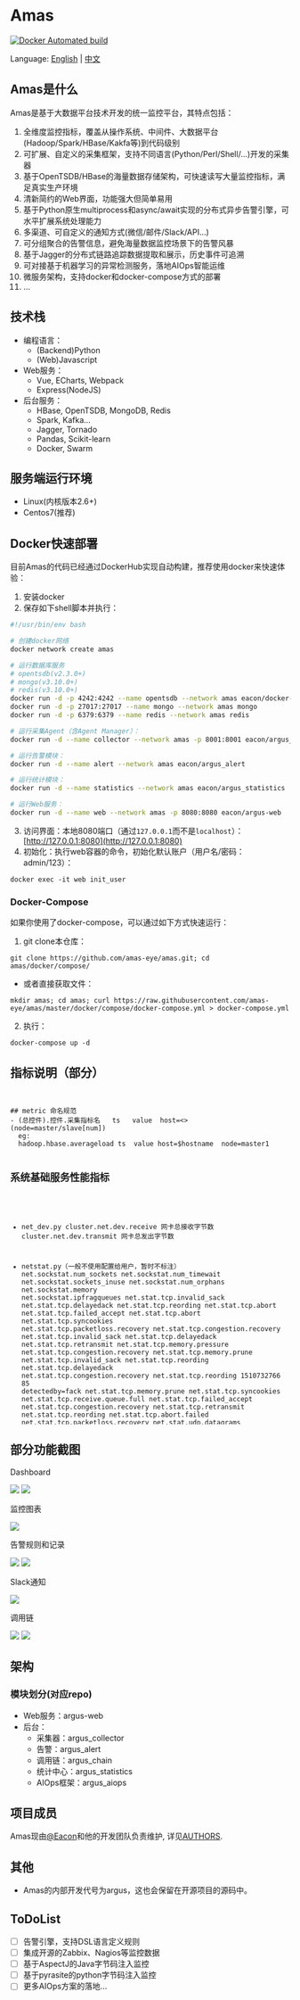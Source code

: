 # Amas

[![Docker Automated build](https://img.shields.io/docker/automated/jrottenberg/ffmpeg.svg)](https://hub.docker.com/u/eacon/)

Language: [English](README.md) | [中文](README_ch.md)


## Amas是什么
Amas是基于大数据平台技术开发的统一监控平台，其特点包括：
1. 全维度监控指标，覆盖从操作系统、中间件、大数据平台(Hadoop/Spark/HBase/Kakfa等)到代码级别
2. 可扩展、自定义的采集框架，支持不同语言(Python/Perl/Shell/...)开发的采集器
3. 基于OpenTSDB/HBase的海量数据存储架构，可快速读写大量监控指标，满足真实生产环境
4. 清新简约的Web界面，功能强大但简单易用
5. 基于Python原生multiprocess和async/await实现的分布式异步告警引擎，可水平扩展系统处理能力
6. 多渠道、可自定义的通知方式(微信/邮件/Slack/API...)
7. 可分组聚合的告警信息，避免海量数据监控场景下的告警风暴
8. 基于Jagger的分布式链路追踪数据提取和展示，历史事件可追溯
9. 可对接基于机器学习的异常检测服务，落地AIOps智能运维
10. 微服务架构，支持docker和docker-compose方式的部署
11. ...


## 技术栈
* 编程语言：
    - (Backend)Python
    - (Web)Javascript
* Web服务：
    - Vue, ECharts, Webpack
    - Express(NodeJS)
* 后台服务：
    - HBase, OpenTSDB, MongoDB, Redis
    - Spark, Kafka...
    - Jagger, Tornado
    - Pandas, Scikit-learn
    - Docker, Swarm


## 服务端运行环境
* Linux(内核版本2.6+)
* Centos7(推荐)


## Docker快速部署
目前Amas的代码已经通过DockerHub实现自动构建，推荐使用docker来快速体验：
1. 安装docker
2. 保存如下shell脚本并执行：
```bash
#!/usr/bin/env bash

# 创建docker网络
docker network create amas

# 运行数据库服务
# opentsdb(v2.3.0+)
# mongo(v3.10.0+)
# redis(v3.10.0+)
docker run -d -p 4242:4242 --name opentsdb --network amas eacon/docker-opentsdb
docker run -d -p 27017:27017 --name mongo --network amas mongo
docker run -d -p 6379:6379 --name redis --network amas redis

# 运行采集Agent（含Agent Manager）：
docker run -d --name collector --network amas -p 8001:8001 eacon/argus_collector

# 运行告警模块：
docker run -d --name alert --network amas eacon/argus_alert

# 运行统计模块：
docker run -d --name statistics --network amas eacon/argus_statistics

# 运行Web服务：
docker run -d --name web --network amas -p 8080:8080 eacon/argus-web
```
3. 访问界面：本地8080端口（通过```127.0.0.1```而不是```localhost```）：[http://127.0.0.1:8080](http://127.0.0.1:8080)
4. 初始化：执行web容器的命令，初始化默认账户（用户名/密码：admin/123）：
```
docker exec -it web init_user
```

### Docker-Compose
如果你使用了docker-compose，可以通过如下方式快速运行：
1. git clone本仓库：
```
git clone https://github.com/amas-eye/amas.git; cd amas/docker/compose/
```
- 或者直接获取文件：
```
mkdir amas; cd amas; curl https://raw.githubusercontent.com/amas-eye/amas/master/docker/compose/docker-compose.yml > docker-compose.yml
```
2. 执行：
```
docker-compose up -d
```


<!-- ## 生产环境部署指南 -->
<!-- （更新中） -->

## 指标说明（部分）
<div style="width: 100%; height: 600px; overflow: scroll;">
<pre><code>
## metric 命名规范
- (总控件).控件.采集指标名   ts   value  host=<>  (node=master/slave[num])
  eg:
  hadoop.hbase.averageload ts  value host=$hostname  node=master1


## 系统基础服务性能指标
- net_dev.py
  cluster.net.dev.receive    网卡总接收字节数
  cluster.net.dev.transmit   网卡总发出字节数

- netstat.py（一般不使用配置给用户，暂时不标注）
  net.sockstat.num_sockets
  net.sockstat.num_timewait
  net.sockstat.sockets_inuse
  net.sockstat.num_orphans
  net.sockstat.memory
  net.sockstat.ipfragqueues
  net.stat.tcp.invalid_sack
  net.stat.tcp.delayedack
  net.stat.tcp.reording
  net.stat.tcp.abort
  net.stat.tcp.failed_accept
  net.stat.tcp.abort
  net.stat.tcp.syncookies
  net.stat.tcp.packetloss.recovery
  net.stat.tcp.congestion.recovery
  net.stat.tcp.invalid_sack
  net.stat.tcp.delayedack
  net.stat.tcp.retransmit
  net.stat.tcp.memory.pressure
  net.stat.tcp.congestion.recovery
  net.stat.tcp.memory.prune
  net.stat.tcp.invalid_sack
  net.stat.tcp.reording
  net.stat.tcp.delayedack
  net.stat.tcp.congestion.recovery
  net.stat.tcp.reording 1510732766 85 detectedby=fack
  net.stat.tcp.memory.prune
  net.stat.tcp.syncookies
  net.stat.tcp.receive.queue.full
  net.stat.tcp.failed_accept
  net.stat.tcp.congestion.recovery
  net.stat.tcp.retransmit
  net.stat.tcp.reording
  net.stat.tcp.abort.failed
  net.stat.tcp.packetloss.recovery
  net.stat.udp.datagrams
  net.stat.udp.errors


- ifstat.py
  proc.net.bytes    网卡的字节数 （需要看方向，方向在tag中会显示）
  proc.net.packets  网卡的包的数量（方向是in/out)
  proc.net.errs     网卡错误包的数
  proc.net.dropped  网卡丢包书
  proc.net.fifo.errs 网卡队列错误数
  proc.net.frame.errs 网卡帧的错误数
  proc.net.compressed 网卡是否启用压缩



- mysql.py
    mysql.innodb.buffer_pool_free                      InnoDB 缓冲池空闲页面数  #show status; Innodb_buffer_pool_pages_free
    mysql.innodb.buffer_pool_total		               InnoDB 缓冲池的总页数    #show status; Innodb_buffer_pool_pages_total
    mysql.innodb.buffer_pool_used		               InnoDB 缓冲池中已使用的页数 #show status; Innodb_buffer_pool_pages_free
    mysql.innodb.buffer_pool_utilization	fractions  InnoDB 的缓冲池的利用率  #show status;total-free/toatl
    mysql.innodb.current_row_locks	                   The number of current row locks.    #show status;Innodb_row_lock_current_waits
    mysql.innodb.data_reads	     	                   数据的读取速率 (读的次数/s)  #show status; Innodb_data_reads
    mysql.innodb.data_writes		                   数据的写速率 (写的次数/s) #show status; Innodb_data_writes
    mysql.innodb.mutex_os_waits	events/second	       The rate of mutex OS waits.
    mysql.innodb.mutex_spin_rounds	events/second	   The rate of mutex spin rounds.
    mysql.innodb.mutex_spin_waits	events/second	   The rate of mutex spin waits.
    mysql.innodb.os_log_fsyncs		                   fsync 写入日志文件的速率（写的次数/s）  #show status; Innodb_os_log_fsyncs
    mysql.innodb.row_lock_time		                   花费在 acquring 行锁上的时间（millisecond/s）#show status; Innodb_row_lock_time
    mysql.innodb.row_lock_waits		                   行锁每秒要等待的次数（event/s） #show status; Innodb_row_lock_waits
    mysql.net.connections	connections/second	       连接到服务器的速率（连接数量/s） #
    mysql.net.max_connections		                   服务器启动同时使用的最大数目连接数   # show status;Max_used_connections
    mysql.performance.com_delete	                   删除语句的速率（次数/s） #  #show status;Com_delete
    mysql.performance.com_delete_multi	               删除多语句的速率（次数/s）#show status;Com_delete_multi
    mysql.performance.com_insert		               插入语句的速率（次数/s）  #show status;Com_insert
    mysql.performance.com_insert_select	               插入 SELECT 语句的速率（次数/s）#show status;Com_insert_select
    mysql.performance.com_replace_select               代替 SELECT 语句的速度（次数/s） #show status;Com_replace_select
    mysql.performance.com_select		               SELECT 语句的速度（次数/s） # show status;Com_select
    mysql.performance.com_update		               更新语句的速度（次数/s）     # show status;Com_update
    mysql.performance.com_update_multi	               更新多语句的速度（次数/s） #show status;Com_update_multi
    mysql.performance.created_tmp_disk_tables	       执行语句时每秒创建的服务器内部磁盘上的临时表的数量 （表数量/s） #show status;Created_tmp_disk_tables
    mysql.performance.created_tmp_files		           每秒创建临时文件的数量 (文件数/s)   #show stats;Created_tmp_files
    mysql.performance.created_tmp_tables	           每秒执行语句时创建的服务器内部临时表的数量（表数量/s）#show stats;Created_tmp_tables
    mysql.performance.kernel_time	     	           MySQL 在内核空间中花费的 CPU 时间占比
    mysql.performance.key_cache_utilization	fractions  键缓存利用率 (百分比)
    mysql.performance.open_files	 	               打开的文件数  #show status; Open_files
    mysql.performance.open_tables	 	               打开的表数量  #show status; Open_tables
    mysql.performance.qcache_hits	 	               查询缓存命中率  #show status; Qcache_hits
    mysql.performance.queries	    	               查询的速率 (次数/s)  #show status; Queries
    mysql.performance.questions	 	                   服务器执行的语句的速率（次数/s）#show status; Questions
    mysql.performance.slow_queries	  	               慢查询的速率（次数/s）   #show status; Slow_queries
    mysql.performance.table_locks_waited		       由于表锁定请求无法处理需要等待的总次数 #show status; Table_locks_waited
    mysql.performance.threads_connected	 	           当前打开的连接的数量   #show status;Threads_connected
    mysql.performance.threads_running	 	           正在运行的线程数       #show status;Threads_running
    mysql.performance.user_time	percent	               MySQL 在用户空间中花费的 CPU 时间占比
    mysql.replication.seconds_behind_master	seconds	   主服务器（master）和从服务器（slave）之间的滞后时间  #show slave status;Seconds_Behind_Master
    mysql.replication.slave_running		               一个布尔值，判断该服务器是否为连接到主服务器（master）的从服务器（slave） #show slave status 对两个thread进行判断
    mysql.performance.lock_table                       #show status; Com_lock_tables


## 大数据平台性能指标

对于大数据中有进行jvm采集的部分指标说明(hdfs、hbase、mapreduce)
- hadoop.xx.jvm.$metric
具体metric如下
MemNonHeapUsedM
MemNonHeapCommittedM
MemNonHeapMaxM
MemHeapUsedM
MemHeapCommittedM
MemHeapMaxM
MemMaxM
GcCountParNew
GcTimeMillisParNew
GcCountConcurrentMarkSweep
GcTimeMillisConcurrentMarkSweep
GcCount                 ## Gc的总次数
GcTimeMillis            ## Gc的总时间（单位：毫秒）
ThreadsNew              ## 新建线程
ThreadsRunnable         ## 运行线程
ThreadsBlocked          ## 阻塞线程
ThreadsWaiting          ## 等待线程是
ThreadsTimedWaiting     ## 限时等待线程数（有timeout）
ThreadsTerminated       ## 终结线程
LogFatal                ## 严重错误
LogError                ## 错误
LogWarn
LogInfo


- hbase.py
  #(通过获取配置文件得到本机运行的项目)
  node = master[num]
  - hadoop.hbase.Master.mergePlanCount             ###
  - hadoop.hbase.Master.splitPlanCount             ###
  - hadoop.hbase.Master.averageLoad                ###平均负载
  - hadoop.hbase.Master.numRegionServers           ###存活的Region
  - hadoop.hbase.Master.numDeadRegionServers       ###死去的Region
  - hadoop.hbase.Master.clusterRequests            ###集群总请求数
  - hadoop.hbase.Master.ritOldestAge                           # Master管理下的region 状态迁移的最长时间
  - hadoop.hbase.Master.ritCountOverThreshold                  # 状态迁移超过阈值（默认为60秒）
  - hadoop.hbase.Master.BulkAssign_num_ops                     # 批量迁移状态的操作数
  - hadoop.hbase.Master.BulkAssign_min                         # 批量迁移状态的最小用时
  - hadoop.hbase.Master.BulkAssign_max                         # 批量迁移状态的最长用时
  - hadoop.hbase.Master.BulkAssign_mean                        # 批量迁移状态的平均用时
  - hadoop.hbase.Master.ritCount                            # 转移状态中的regionserver
  - hadoop.hbase.Master.Assign_num_ops                      # 单个迁移状态的操作数
  - hadoop.hbase.Master.Assign_min                          # 单个迁移状态的最短时间
  - hadoop.hbase.Master.Assign_max                          # 单个迁移状态的最长时间
  - hadoop.hbase.Master.Assign_mean                         # 单个迁移状态的平均时间
  - hadoop.hbase.Master.queueSize                           # 排队队列大小
  - hadoop.hbase.Master.numCallsInGeneralQueue              # 普通队列调用数
  - hadoop.hbase.Master.numCallsInReplicationQueue          # 副本队列调用数
  - hadoop.hbase.Master.numCallsInPriorityQueue             # 优先队列调用数
  - hadoop.hbase.Master.numOpenConnections                  # 保持的链接数的大小
  - hadoop.hbase.Master.numActiveHandler                    # 活跃的handler
  - hadoop.hbase.Master.numGeneralCallsDropped              # 丢失的普通请求数
  - hadoop.hbase.Master.numLifoModeSwitches                 # 栈模式切换数
  - hadoop.hbase.Master.receivedBytes                       # 接收到的数量
  - hadoop.hbase.Master.exceptions.RegionMovedException     # Region状态迁移错误数
  - hadoop.hbase.Master.exceptions.multiResponseTooLarge    # 接收到多个相应超出限定阈值
  - hadoop.hbase.Master.authenticationSuccesses             # 认证成功数
  - hadoop.hbase.Master.authorizationFailures               # 授权失败数
  - hadoop.hbase.Master.exceptions.RegionTooBusyException   # Region_server任务过多导致错误的数量
  - hadoop.hbase.Master.exceptions.FailedSanityCheckException #
  - hadoop.hbase.Master.exceptions.UnknownScannerException    # 未知扫描错误
  - hadoop.hbase.Master.exceptions.OutOfOrderScannerNextException # 乱序扫描错误
  - hadoop.hbase.Master.exceptions                          # 总错误数
  - hadoop.hbase.Master.ProcessCallTime_num_ops             # 总操作数
  - hadoop.hbase.Master.ProcessCallTime_min                 # 处理时间最小值
  - hadoop.hbase.Master.ProcessCallTime_max                 # 处理时间最大值
  - hadoop.hbase.Master.ProcessCallTime_mean                # 处理时间平均值
  - hadoop.hbase.Master.authenticationFallbacks              # 认证退却
  - hadoop.hbase.Master.exceptions.NotServingRegionException #
  - hadoop.hbase.Master.exceptions.callQueueTooBig           # 等待队列满错误
  - hadoop.hbase.Master.authorizationSuccesses               # 授权成功
  - hadoop.hbase.Master.exceptions.ScannerResetException     # 扫描器重置错误
  - hadoop.hbase.Master.sentBytes                            # 发送字节数
  - hadoop.hbase.Master.QueueCallTime_num_ops                # 队列调用次数
  - hadoop.hbase.Master.QueueCallTime_min                    # 调用最短时间
  - hadoop.hbase.Master.QueueCallTime_max                    # 调用最长时间
  - hadoop.hbase.Master.QueueCallTime_mean                   # 调用平均时间
  - hadoop.hbase.Master.authenticationFailures               # 认证失败次数

  node = RegionServer
  - hadoop.hbase.RegionServer.jvm.ThreadsWaiting
  - hadoop.hbase.RegionServer.jvm.ThreadsTerminated
  - hadoop.hbase.RegionServer.jvm.LogError
  - hadoop.hbase.RegionServer.jvm.MemNonHeapCommittedM
  - hadoop.hbase.RegionServer.jvm.GcTimeMillis
  - hadoop.hbase.RegionServer.jvm.MemHeapMaxM
  - hadoop.hbase.RegionServer.jvm.MemHeapUsedM
  - hadoop.hbase.RegionServer.jvm.ThreadsBlocked
  - hadoop.hbase.RegionServer.jvm.LogWarn
  - hadoop.hbase.RegionServer.jvm.GcTimeMillisConcurrentMarkSweep
  - hadoop.hbase.RegionServer.jvm.GcTimeMillisParNew
  - hadoop.hbase.RegionServer.jvm.MemHeapCommittedM
  - hadoop.hbase.RegionServer.jvm.GcCountParNew
  - hadoop.hbase.RegionServer.jvm.MemNonHeapMaxM
  - hadoop.hbase.RegionServer.jvm.GcCountConcurrentMarkSweep
  - hadoop.hbase.RegionServer.jvm.ThreadsNew
  - hadoop.hbase.RegionServer.jvm.ThreadsRunnable
  - hadoop.hbase.RegionServer.jvm.GcCount
  - hadoop.hbase.RegionServer.jvm.ThreadsTimedWaiting
  - hadoop.hbase.RegionServer.jvm.MemMaxM
  - hadoop.hbase.RegionServer.jvm.LogInfo
  - hadoop.hbase.RegionServer.jvm.LogFatal
  - hadoop.hbase.RegionServer.jvm.MemNonHeapUsedM
  ## 上面为 JVm通用部分，请查看JVM部分解释，此处不再重复

  - hadoop.hbase.RegionServer.RSServer.Replay_max                      # 最长重发=放时间
  - hadoop.hbase.RegionServer.RSServer.regionCount                     # RegionServer所拥有的Region数量
  - hadoop.hbase.RegionServer.RSServer.storeFileCount                  # 被RegionServer管理的文件个数
  - hadoop.hbase.RegionServer.RSServer.Mutate_num_ops                  # 修改操作数
  - hadoop.hbase.RegionServer.RSServer.totalRequestCount               # 总请求数
  - hadoop.hbase.RegionServer.RSServer.Increment_max                   # 最长新增时间
  - hadoop.hbase.RegionServer.RSServer.writeRequestCount               # 写请求数
  - hadoop.hbase.RegionServer.RSServer.Increment_mean                  # 最短新增时间
  - hadoop.hbase.RegionServer.RSServer.percentFilesLocal               # 本Regionserver中本地可以应对请求的百分比
  - hadoop.hbase.RegionServer.RSServer.Append_num_ops                  # 追加操作数
  - hadoop.hbase.RegionServer.RSServer.mutationsWithoutWALCount        # 写入时带上标记来绕过aheadlog的次数
  - hadoop.hbase.RegionServer.RSServer.storeFileSize                   # 存储文件的总大小
  - hadoop.hbase.RegionServer.RSServer.Get_mean                        # 平均获取时间
  - hadoop.hbase.RegionServer.RSServer.Increment_min                   # 最短新增时间
  - hadoop.hbase.RegionServer.RSServer.Replay_num_ops                  # 重放操作数
  - hadoop.hbase.RegionServer.RSServer.blockCacheExpressHitPercent     # 请求可以请求到缓存的数量占总请求数的时间
  - hadoop.hbase.RegionServer.RSServer.Get_num_ops                     # 获取操作数
  - hadoop.hbase.RegionServer.RSServer.Get_max                         # 最长获取时间
  - hadoop.hbase.RegionServer.RSServer.readRequestCount                # 读取请求的数量
  - hadoop.hbase.RegionServer.RSServer.blockCacheHitCount              # 请求到缓存的块数量
  - hadoop.hbase.RegionServer.RSServer.slowGetCount                    # 读取的慢操作次数
  - hadoop.hbase.RegionServer.RSServer.Append_max                      # 追加最长操作时间
  - hadoop.hbase.RegionServer.RSServer.Increment_num_ops               # 新增数据操作
  - hadoop.hbase.RegionServer.RSServer.Mutate_min                      # 最短修改数据时间
  - hadoop.hbase.RegionServer.RSServer.updatesBlockedTime              # 更新阻塞时间
  - hadoop.hbase.RegionServer.RSServer.blockCacheMissCount             # 没有请求到缓存的块的数量
  - hadoop.hbase.RegionServer.RSServer.Append_mean                     # 平均追加时间
  - hadoop.hbase.RegionServer.RSServer.hlogFileCount                   # 比日志超前的写入数量
  - hadoop.hbase.RegionServer.RSServer.Replay_min                      # 重放最短时间
  - hadoop.hbase.RegionServer.RSServer.Mutate_max                      # 修改最长时间
  - hadoop.hbase.RegionServer.RSServer.Mutate_mean                     # 平均修改时间
  - hadoop.hbase.RegionServer.RSServer.Get_min                         # 最短获取时间
  - hadoop.hbase.RegionServer.RSServer.Append_min                      # 最短追加时间
  - hadoop.hbase.RegionServer.RSIpc.exceptions.UnknownScannerException # 未知扫描器错误
  - hadoop.hbase.RegionServer.RSIpc.ProcessCallTime_mean               # 最短处理时间
  - hadoop.hbase.RegionServer.RSIpc.numCallsInPriorityQueue            # 优先队列调用次数
  - hadoop.hbase.RegionServer.RSIpc.QueueCallTime_min                  # 队列最短调用时间
  - hadoop.hbase.RegionServer.RSIpc.ProcessCallTime_num_ops            # 处理的次数
  - hadoop.hbase.RegionServer.RSIpc.QueueCallTime_mean                 # 队列调用平均时间
  - hadoop.hbase.RegionServer.RSIpc.exceptions.multiResponseTooLarge   # 响应大小超过阈值错误
  - hadoop.hbase.RegionServer.RSIpc.QueueCallTime_num_ops              # 队列调用次数
  - hadoop.hbase.RegionServer.RSIpc.ProcessCallTime_max                # 最长处理时间
  - hadoop.hbase.RegionServer.RSIpc.numCallsInGeneralQueue             # 普通队列调用次数
  - hadoop.hbase.RegionServer.RSIpc.numCallsInReplicationQueue         # 副本队列调用次数
  - hadoop.hbase.RegionServer.RSIpc.numActiveHandler                   # 活跃的连接数
  - hadoop.hbase.RegionServer.RSIpc.QueueCallTime_max                  # 队列最长调用时间
  - hadoop.hbase.RegionServer.RSIpc.ProcessCallTime_min                # 最短处理时间
  - hadoop.hbase.RegionServer.RSIpc.exceptions.RegionMovedException    # region移动错误



- hdfs.py
  #(通过获取配置文件得到本机运行的项目)
  node = namenode

  - hadoop.hdfs.NameNode.jvm.ThreadsWaiting
  - hadoop.hdfs.NameNode.jvm.MemNonHeapUsedM
  - hadoop.hdfs.NameNode.jvm.MemNonHeapCommittedM
  - hadoop.hdfs.NameNode.jvm.GcNumInfoThresholdExceeded
  - hadoop.hdfs.NameNode.jvm.GcTimeMillis
  - hadoop.hdfs.NameNode.jvm.MemHeapMaxM
  - hadoop.hdfs.NameNode.jvm.MemHeapUsedM
  - hadoop.hdfs.NameNode.jvm.ThreadsBlocked
  - hadoop.hdfs.NameNode.jvm.LogWarn
  - hadoop.hdfs.NameNode.jvm.LogError
  - hadoop.hdfs.NameNode.jvm.MemHeapCommittedM
  - hadoop.hdfs.NameNode.jvm.MemNonHeapMaxM
  - hadoop.hdfs.NameNode.jvm.ThreadsNew
  - hadoop.hdfs.NameNode.jvm.ThreadsRunnable
  - hadoop.hdfs.NameNode.jvm.GcCount
  - hadoop.hdfs.NameNode.jvm.ThreadsTimedWaiting
  - hadoop.hdfs.NameNode.jvm.MemMaxM
  - hadoop.hdfs.NameNode.jvm.GcTotalExtraSleepTime
  - hadoop.hdfs.NameNode.jvm.GcNumWarnThresholdExceeded
  - hadoop.hdfs.NameNode.jvm.LogInfo
  - hadoop.hdfs.NameNode.jvm.LogFatal
  - hadoop.hdfs.NameNode.jvm.ThreadsTerminated
  # 与通用的JVM指标相同，具体详情请看JVM部分解析


  - hadoop.hdfs.NameNode.Activity.RenameSnapshotOps                    #
  - hadoop.hdfs.NameNode.Activity.TotalFileOps                         #
  - hadoop.hdfs.NameNode.Activity.GetAdditionalDatanodeOps             #
  - hadoop.hdfs.NameNode.Activity.BlockReportNumOps                    #
  - hadoop.hdfs.NameNode.Activity.TransactionsNumOps                   # Total number of Journal transactions
  - hadoop.hdfs.NameNode.Activity.BlockReportAvgTime                   #
  - hadoop.hdfs.NameNode.Activity.CreateSymlinkOps                     #
  - hadoop.hdfs.NameNode.Activity.StorageBlockReportOps                #
  - hadoop.hdfs.NameNode.Activity.FilesRenamed                         #
  - hadoop.hdfs.NameNode.Activity.SafeModeTime                         # 运行在安全模式的时间
  - hadoop.hdfs.NameNode.Activity.FilesInGetListingOps                 #
  - hadoop.hdfs.NameNode.Activity.BlockOpsQueued                       # 排队的块操作相关次数
  - hadoop.hdfs.NameNode.Activity.GetLinkTargetOps                     #
  - hadoop.hdfs.NameNode.Activity.PutImageNumOps                       # Total number of fsimage uploads to SecondaryNameNode
  - hadoop.hdfs.NameNode.Activity.GetEditAvgTime                       #
  - hadoop.hdfs.NameNode.Activity.SnapshotDiffReportOps                #
  - hadoop.hdfs.NameNode.Activity.CacheReportNumOps                    #
  - hadoop.hdfs.NameNode.Activity.FsImageLoadTime                      #
  - hadoop.hdfs.NameNode.Activity.TransactionsAvgTime                  #
  - hadoop.hdfs.NameNode.Activity.GetListingOps                        #
  - hadoop.hdfs.NameNode.Activity.GetEditNumOps                        #
  - hadoop.hdfs.NameNode.Activity.AddBlockOps                          # Total number of addBlock operations succeeded
  - hadoop.hdfs.NameNode.Activity.AllowSnapshotOps                     # Total number of allowSnapshot operations
  - hadoop.hdfs.NameNode.Activity.BlockReceivedAndDeletedOps           #
  - hadoop.hdfs.NameNode.Activity.CacheReportAvgTime                   #
  - hadoop.hdfs.NameNode.Activity.TransactionsBatchedInSync            #
  - hadoop.hdfs.NameNode.Activity.ListSnapshottableDirOps              #
  - hadoop.hdfs.NameNode.Activity.FilesTruncated                       #
  - hadoop.hdfs.NameNode.Activity.DisallowSnapshotOps                  #
  - hadoop.hdfs.NameNode.Activity.GetBlockLocations                    #
  - hadoop.hdfs.NameNode.Activity.GetImageNumOps                       #
  - hadoop.hdfs.NameNode.Activity.SyncsAvgTime                         #
  - hadoop.hdfs.NameNode.Activity.CreateSnapshotOps                    # 创建快照的数量
  - hadoop.hdfs.NameNode.Activity.DeleteSnapshotOps                    # 删除快照的数量
  - hadoop.hdfs.NameNode.Activity.SyncsNumOps                          #
  - hadoop.hdfs.NameNode.Activity.FileInfoOps                          #
  - hadoop.hdfs.NameNode.Activity.CreateFileOps                        # 创建文件操作数
  - hadoop.hdfs.NameNode.Activity.GetImageAvgTime                      #
  - hadoop.hdfs.NameNode.Activity.BlockOpsBatched                      #
  - hadoop.hdfs.NameNode.Activity.FilesDeleted                         # 文件删除数
  - hadoop.hdfs.NameNode.Activity.PutImageAvgTime                      #
  - hadoop.hdfs.NameNode.Activity.DeleteFileOps                        # 删除文件操作数
  - hadoop.hdfs.NameNode.Activity.FilesCreated                         # 文件创建数
  - hadoop.hdfs.NameNode.Activity.FilesAppended                        # Total number of files and directories created by create or mkdir operations
  - hadoop.hdfs.NameNode.FSState.NumDecomDeadDataNodes                 # Total number of files appended
  - hadoop.hdfs.NameNode.FSState.BlockDeletionStartTime                #
  - hadoop.hdfs.NameNode.FSState.NumLiveDataNodes                      #
  - hadoop.hdfs.NameNode.FSState.FilesTotal                            # Current number of files and directories
  - hadoop.hdfs.NameNode.FSState.SnapshotStats                         #
  - hadoop.hdfs.NameNode.FSState.PendingReplicationBlocks              # Current number of blocks pending to be replicated
  - hadoop.hdfs.NameNode.FSState.NumEncryptionZones                    #
  - hadoop.hdfs.NameNode.FSState.PendingDeletionBlocks                 # Current number of blocks pending deletion
  - hadoop.hdfs.NameNode.FSState.UnderReplicatedBlocks                 #
  - hadoop.hdfs.NameNode.FSState.FsLockQueueLength                     #
  - hadoop.hdfs.NameNode.FSState.FSState                               #
  - hadoop.hdfs.NameNode.FSState.ScheduledReplicationBlocks            # Current number of blocks scheduled for replications
  - hadoop.hdfs.NameNode.FSState.TotalLoad                             # Current number of connections
  - hadoop.hdfs.NameNode.FSState.VolumeFailuresTotal                   #
  - hadoop.hdfs.NameNode.FSState.EstimatedCapacityLostTotal            #
  - hadoop.hdfs.NameNode.FSState.CapacityTotal                         #
  - hadoop.hdfs.NameNode.FSState.BlocksTotal                           # Current number of allocated blocks in the system
  - hadoop.hdfs.NameNode.FSState.NumStaleDataNodes                     #
  - hadoop.hdfs.NameNode.FSState.NumDeadDataNodes                      # 死去的DataNode数量
  - hadoop.hdfs.NameNode.FSState.NumStaleStorages                      # 过期的DataNode数量
  - hadoop.hdfs.NameNode.FSState.NumDecomLiveDataNodes                 #
  - hadoop.hdfs.NameNode.FSState.CapacityUsed                          # Current used capacity across all DataNodes in bytes
  - hadoop.hdfs.NameNode.FSState.NumDecommissioningDataNodes           #
  - hadoop.hdfs.NameNode.FSState.CapacityRemaining                     #
  - hadoop.hdfs.NameNode.FSState.MaxObjects                            #



  node = datanode
  - hadoop.hdfs.BlockVerificationFailures  检查失败的块的个数
  - hadoop.hdfs.BlockReportsAvgTime      被阻塞的平均时间
  - hadoop.hdfs.BlockReportsNumOps       被阻塞的操作总数
  - hadoop.hdfs.HeartbeatsAvgTime        平均心跳时间
  - hadoop.hdfs.DatanodeNetworkErrors    DadaNode节点网络错误
  - hadoop.hdfs.HeartbeatsNumOps         心跳个数
  - hadoop.hdfs.ReplaceBlockOpNumOps     替换操作发生的总数
  - hadoop.hdfs.VolumeFailures           发生错误的volume的个数
  - hadoop.hdfs.ReplaceBlockOpAvgTime    替换操作使用的平均时间
  - hadoop.hdfs.datanode.rpc.RpcSlowCalls       ##  慢调用次数
  - hadoop.hdfs.datanode.rpc.RpcQueueTimeAvgTime ## 平均排队时间（单位为毫秒）
  - hadoop.hdfs.datanode.rpc.RpcClientBackoff   ##
  - hadoop.hdfs.datanode.rpc.NumOpenConnections ## 保持的连接数
  - hadoop.hdfs.datanode.rpc.RpcQueueTimeNumOps ## 调用的总次数
  - hadoop.hdfs.datanode.rpc.RpcAuthorizationFailures
  - hadoop.hdfs.datanode.rpc.RpcAuthenticationSuccesses ##
  - hadoop.hdfs.datanode.rpc.RpcProcessingTimeAvgTime  ## 调用的平均处理时间
  - hadoop.hdfs.datanode.rpc.RpcProcessingTimeNumOps   ## 与调用的总次数相同
  - hadoop.hdfs.datanode.rpc.RpcAuthenticationFailures ## 远程调用的认证成功次数
  - hadoop.hdfs.datanode.rpc.RpcAuthorizationSuccesses ## 远程调用的认证失败次数
  - hadoop.hdfs.datanode.rpc.CallQueueLength   ## 远程调用队列的长度


- hive.py
    node = metastore
    要获取hive_server 和 hive_metastore的PID
    - hadoop.hive.metastore.linkconut   #metastore的连接数 ，使用lsof -i|grep "$Pid"
      # 通过pidstat来获取的参数
      -- pidstat -u
    - hadoop.hive.cpu_user_rate         用户态cpu使用率
    - hadoop.hive.cpu_system_rate       内核态cpu使用率
      -- pidstat -d
    - hadoop.hive.disk.read_speed      读取速度
    - hadoop.hive.disk.write_speed     写入速度
      -- pidstat -r
    - hadoop.hive.mem_virtual          虚拟内存大小
    - hadoop.hive.mem_rss

    - hadoop.hive.db_connected #0为失败，1为成功(考虑中),如何复用jdbc的连接


    node = hive_server
    # 通过pidstat来获取的参数
      -- pidstat -u
    - hadoop.hive.cpu_user_rate
    - hadoop.hive.cpu_system_rate
      -- pidstat -d
    - hadoop.hive.disk.read_speed
    - hadoop.hive.disk.write_speed
      -- pidstat -r
    - hadoop.hive.mem_virtual
    - hadoop.hive.mem_rss

    - hadoop.hive.metastore_total #读配置文件
    - hadoop.hive.metastore_alive #通过lsof -i | grep "^($pid='hiveserver'pid)"进行获取
    - hadoop.hive.metastore_dead  #dead = total-alive


kafka.py(采集方法是使用jolokia/list/mbean的大类
    node = Producer


    node = Consumer


    node = broker
        Mbean: kafka.server:type=KafkaServer,name=BrokerState
        - kafka.broker.brokerstate [value]    #broker状态
        Mbean: kafka.server:type=KafkaServer,name=ClusterId
        - kafka.broker.clusterid    [value]   #集群id
        Mbean: kafka.server:type=DelayedOperationPurgatory,name=NumDelayedOperations,delayedOperation=Fetch
        - kafka.broker.delayfetch   [value]   #broker延迟的被消费操作数
        Mbean: kafka.server:type=DelayedOperationPurgatory,name=NumDelayedOperations,delayedOperation=Produce
        - kafka.broker.delayproduce [value]   #broker延迟的生产操作数
        Mbean: kafka.server:type=DelayedOperationPurgatory,name=NumDelayedOperations,delayedOperation=Heartbeat
        - kafka.broker.delayheartbeat [value] #broker心跳书
        Mbean: kafka.server:type=DelayedOperationPurgatory,name=NumDelayedOperations,delayedOperation=Topic
        - kafka.broker.delaytopic   [value]   #broker的topic延迟数
        Mbean: kafka.server:type=DelayedOperationPurgatory,name=NumDelayedOperations,delayedOperation=Rebalance
        - kafka.broker.delayrebalance [value]   #broker再平衡数
        Mbean: kafka.server:type=ReplicaManager,name=PartitionCount
        - kafka.broker.partitioncount [value] #broker partition数
        Mbean: kafka.server:type=ReplicaManager,name=UnderReplicatedPartitions
        - kafka.broker.underreplicatedpartitions [value] #broker受管理的partition数量
        Mbean: kafka.server:type=ReplicaManager,name=IsrExpandsPerSec
        - kafka.broker.isrexpandspeed [count]   #扩展速度
        Mbean: kafka.server:type=ReplicaManager,name=IsrShrinksPerSec
        - kafka.broker.isrshrinkspeed [count]   #收缩速度

        node = topic
        Mbean: kafka.server:type=BrokerTopicMetrics,name=BytesInPerSec
        - kafka.broker.topic.byteinpersecond [count] # topic的写入字节数（每秒）
        Mbean: kafka.server:type=BrokerTopicMetrics,name=BytesOutPerSec
        - kafka.broker.topic.byteoutpersecond [count] # topic的读取字节数（每秒）
        Mbean: kafka.server:type=BrokerTopicMetrics,name=BytesRejectedPerSec
        - kafka.broker.topic.byterejectpersecond [count] #topic的拒绝数*每秒）
        Mbean: kafka.server:type=BrokerTopicMetrics,name=TotalFetchRequestsPerSec
        - kafka.broker.topic.totalfetchrequestpersecond [count] # topic发出的请求数
        Mbean: kafka.server:type=BrokerTopicMetrics,name=TotalProduceRequestsPerS ec
        - kafka.broker.topic.totalproducerequestpersecond [count] # topic产出的请求数

     node = controller
        Mbean: kafka.controller:type=KafkaController,name=OfflinePartitionsCount
        - kafka.controller.offlinepartitioncount [value]  #下线的分区数量
        Mbean: kafka.controller:type=KafkaController,name=ActiveControllerCount
        - kafka.controller.activecontrollerconut [value]  #活跃的controller数量
        Mbean: kafka.controller:type=ControllerStats,name=UncleanLeaderElectionsPerSec
        - kafka.controller.uncleanLeaderElection [count]  #未完成的选举树
        Mbean: kafka.controller:type=ControllerStats,name=LeaderElectionRateAndTimeMs
        - kafka.controller.leaderelectiontime #主选举时间


impala.py
    node = catalogd
        - impala.catalogd.tcmalloc.bytes-in-use   # catalogd程序使用的内存
        - impala.catalogd.tcmalloc.pageheap-free-bytes  # page堆中空闲的内存
        - impala.catalogd.tcmalloc.pageheap-unmapped-bytes # page堆中未映射的内存
        - impala.catalogd.tcmalloc_physical_bytes_reserved # 预留的物理内存
        - impala.catalogd.tcmalloc.total-bytes-reserved  #总预留内存
        - impala.catalogd.statestore-subscriber.heartbeat-interval-time.last  #上一次与statestore的心跳时间
        - impala.catalogd.statestore-subscriber.heartbeat-interval-time.min   #最短的心跳时间
        - impala.catalogd.statestore-subscriber.heartbeat-interval-time.max   #最长的心跳时间
        - impala.catalogd.statestore-subscriber.heartbeat-interval-time.avg   #平均的心跳时间
        - impala.catalogd.statestore-subscriber.last-recovery-duration        #上一次回复的耗时
        - impala.catalogd.statestore-subscriber.statestore.client-cache.clients-in-use #正在使用statestore的客户端数量
        - impala.catalogd.statestore_subscriber_statestore_client_cache_total_clients #statestore缓存的总客户端数量


    node = statestore
        - impala.statestore.statestore.live-backends  # 存活的statestore数量
        - impala.statestore.total-key-size-bytes      # 总共的键的所用内存字节数
        - impala.statestore.total-topic-size-bytes    # 总共的话题所用内存字节数
        - impala.statestore.total-value-size-bytes    # statestore中全部值和话题的总和
        - impala.statestore.subscriber-heartbeat.client-cache.clients-in-use # 正在使用的客户端（catalogd）个数
        - impala.statestore.subscriber-heartbeat.client-cache.total-clients  # 总客户端（catalogd）个数，
        - impala.statestore.tcmalloc.bytes-in-use     # statestore所使用的内存
        - impala.statestore.tcmalloc.pageheap-free-bytes # statestore中page堆空闲的内存
        - impala.statestore.tcmalloc.pageheap-unmapped-bytes # statestore中未映射的内存大小
        - impala.statestore.tcmalloc.physical-bytes-reserved # statestore预留的物理内存大小
        - impala.statestore.tcmalloc.total-bytes-reserved    #statestore的总预留内存大小
        - impala.statestore.thread-manager.running-threads   #运行的线程个数
        - impala.statestore.thread-manager.total-threads-created # 创建的线程总个数

    node = impalad
        - impala.impalad.hash-table.total-bytes   #目前被分配的Hash表大小
        - impala.impalad.io-mgr.cached-bytes-read #读取的缓存字节数
        - impala.impalad.io-mgr.bytes-written     #写入的字节数
        - impala.impalad.io-mgr.bytes-read        #io阅读的字节数
        - impala.impalad.io-mgr.local-bytes-read  #本地io阅读的字节数
        - impala.impalad.io-mgr.total-bytes       #  io的总字节数
        - impala.impalad.mem_pool_total_bytes     # 被所有查询共享的内存池的大小
        - impala.impalad.mem_tracker_process_bytes_freed_by_last_gc # 上一次gc释放的内存
        - impala.impalad.mem_tracker_process_bytes_over_limit  #  上一次超过内存可用阈值的大小
        - impala.impalad.num_backends            # 与其他impala的后台连接数
        - impala.impalad.thrift_server_llama_callback_connections_rate  ## thrift_server_llama的链接速率
        - impala.impalad.thrift_server_llama_callback_connections_in_use ##活跃的thrift_server_llama回调连接数
        //- impala.impalad.resource_requests_released_rate  #still not
        //- impala.impalad.resource_requests_timedout_rate  #still not
        //- impala.impalad.resource_requests_rejected_rate  #still not
        - impala.impalad.tcmalloc_total_bytes_reserved  //预留给impalad的内存
        - impala.impalad.tcmalloc_physical_bytes_reserved //预留给impalad的物理内存
        - impala.impalad.tcmalloc_pageheap_unmapped_bytes //空闲未分配映射给page堆的内存
        - impala.impalad.tcmalloc_pageheap_free_bytes    //空闲page堆的内存
        - impala.impalad.tcmalloc_bytes_in_use          //正在使用的内存
        - impala.impalad.statestore_subscriber_statestore_client_cache_total_clients # 使用statestore缓存的客户端总数
        - impala.impalad.statestore_subscriber_statestore_client_cache_clients_in_use #使用statestore缓存的活跃客户端数量
        - impala.impalad.statestore_subscriber_last_recovery_duration       # statestore订阅的上次复原耗时
        - impala.impalad.statestore_subscriber_heartbeat_interval_time_stddev #statestore订阅的心跳时间标准差（平均值）
        - impala.impalad.statestore_subscriber_heartbeat_interval_time_rate #statestore订阅的心跳时间速率
        - impala.impalad.statestore_subscriber_heartbeat_interval_time_min  #statestore订阅的心跳时间最小值
        - impala.impalad.statestore_subscriber_heartbeat_interval_time_mean #statestore订阅的心跳时间平均值
        - impala.impalad.statestore_subscriber_heartbeat_interval_time_max  #statestore订阅的心跳时间最大值
        - impala.impalad.statestore_subscriber_heartbeat_interval_time_last #上一次statestore订阅的心跳时间
        - impala.impalad.scan_ranges_rate            #进程生存周期中的查询的速率
        - impala.impalad.scan_ranges_num_missing_volume_id_rate #进程生存周期中的没有元数据
        - impala.impalad.num_queries_rate            #进程生存周期中的中查询速率
        - impala.impalad.num_queries_expired_rate    #过期查询的速率
        - impala.impalad.num_sessions_expired_rate   #过期的会话速率
        - impala.impalad.thrift_server_backend_connections_rate  #后端thrift_server的链接速录
        - impala.impalad.thrift_server_backend_connections_in_use #后端thrift_server的活跃连接数
        //- impala.impalad.unexpected_exits_rate  #still not
        - impala.impalad.thrift_server_hiveserver2_frontend_connections_in_use #Hiveserver2的活跃连接数
        - impala.impalad.thrift_server_hiveserver2_frontend_connections_rate   #Hiveserver2的链接速率
        - impala.impalad.impala-server.ddl-durations-ms.25th     #impalad服务器耗时的前25%的耗时
        - impala.impalad.impala-server.ddl-durations-ms.50th    #impalad服务器耗时的前50%的耗时
        - impala.impalad.impala-server.ddl-durations-ms.75th    #impalad服务器耗时的前75%的耗时
        - impala.impalad.impala-server.ddl-durations-ms.90th    #impalad服务器耗时的前90%的耗时
        - impala.impalad.impala-server.ddl-durations-ms.95th    #impalad服务器耗时的前95%的耗时
        - impala.impalad.impala-server.ddl-durations-ms.99.9th  #impalad服务器耗时的前99.9%的耗时
        - impala.impalad.impala-server.ddl-durations-ms.count   #impalad服务器耗时的前25%的耗时


Hbase:
  Master:
    Hadoop:service=HBase,name=Master,sub=Server
        tag.liveRegionServers
        tag.deadRegionServers
        averageLoad
        numRegionServers
        numDeadRegionServers


  RegionServer:


    Hadoop:service=HBase,name=RegionServer,sub=Server
        totalRequestCount
        blockCacheFreeSize  #
        readRequestCount    #总读次数
        writeRequestCount   #总写次数
        flushedCellsCount   #
        flushedCellsSize    #flush到磁盘大小
        flushQueueLength    #
        blockedRequestCount #因memstore大于阈值而引发flush的次数
        slowGetCount        #请求完成时间超过1000ms的次数
        storeCount          #该Region Server管理的store个数
        mutationsWithoutWALCount
        mutationsWithoutWALSize
        blockCacheHitCount
        blockCacheMissCount


    Hadoop:service=HBase,name=RegionServer,sub=IPC：
        numActiveHandler   #RPC_handler的个数


    Hadoop:service=HBase,name=RegionServer,sub=WAL：
        slowAppendCount
        SyncTime_num_ops
        SyncTime_max
        SyncTime_mean
        AppendTime_num_ops
        AppendTime_max
        AppendTime_mean

HDFS:
  NameNode:
    FSSystemState
      VolumeFailure total
      NumStaleDataNodes
      NumStaleStorage

    FSNameSystem
      CorruptBlocks
      CapacityRemain
      NumLiveDataNode
      NumDeadDataNode
      Snapshot

    NameNodeInfo(mbean:Hadoop:service=NameNode,name=NameNodeInfo)
      Livenode


  DataNode:
    DataNodeActivity(mbean:Hadoop:service=DataNode,name=DataNodeActivity-$hostname)
      BlockVerificationFailures
      BlockReportsAvgTime
      BlockReportsNumOps
      HeartbeatsAvgTime
      HeartbeatsNumOps
      DatanodeNetworkErrors
      VolumeFailures
      ReplaceBlockOpNumOps
      ReplaceBlockOpAvgTime
    DataNodeInfo(mbean:Hadoop:service=DataNode,name=DataNodeInfo)
      DatanodeNetworkCounts




---------------------------
(yarn)MapReduce

- mapreduce.py
	# parse the configuration
	node = ResoucreManager
	hadoop.mapreduce.appsSubmitted 			int 	The number of applications submitted
	hadoop.mapreduce.appsCompleted 			int 	The number of applications completed
	hadoop.mapreduce.appsPending 			int	 	The number of applications pending
	hadoop.mapreduce.appsRunning 			int 	The number of applications running
	hadoop.mapreduce.appsFailed 			int	 	The number of applications failed
	hadoop.mapreduce.appsKilled 			int 	The number of applications killed
	hadoop.mapreduce.reservedMB 			long 	The amount of memory reserved in MB
	hadoop.mapreduce.availableMB 			long 	The amount of memory available in MB
	hadoop.mapreduce.allocatedMB 			long 	The amount of memory allocated in MB
	hadoop.mapreduce.totalMB 				long 	The amount of total memory in MB
	hadoop.mapreduce.reservedVirtualCores 	long 	The number of reserved virtual cores
	hadoop.mapreduce.availableVirtualCores 	long 	The number of available virtual cores
	hadoop.mapreduce.allocatedVirtualCores 	long 	The number of allocated virtual cores
	hadoop.mapreduce.totalVirtualCores 		long 	The total number of virtual cores
	hadoop.mapreduce.containersAllocated 	int 	The number of containers allocated
	hadoop.mapreduce.containersReserve 		int 	The number of containers reserved
	hadoop.mapreduce.containersPending 		int 	The number of containers pending
	hadoop.mapreduce.totalNodes 			int 	The total number of nodes
	hadoop.mapreduce.activeNodes 			int 	The number of active nodes
	hadoop.mapreduce.lostNodes 				int 	The number of lost nodes
	hadoop.mapreduce.unhealthyodes 			int 	The number of unhealthy nodes
	hadoop.mapreduce.decommissionedNodes 	int 	The number of nodes decommissioned
	hadoop.mapreduce.rebootedNodes 			int 	The number of nodes rebooted

- spark.py
    spark.application.counts 				int		attached tag: stauts[completed|running
	spark.application.duration              int(ms)     attached tag: status[completed|runnning], appId,

	---running applications only
	spark.application.taskComplRate         float   attached tag: appId,            hint: port 4040 ,real time data
	spark.application.activetask			int 	attached tag: appId, jobId
	spark.application.failedtask			int  	attached tag: appId, jobId
	spark.application.completedtask			int 	attached tag: appId, jobId

	---completed application only
	spark.executor.gctime					float   attached tag: appId, executorId
	spark.executor.duration					float   attached tag: appId, executorId


</code></pre>

</div>

## 部分功能截图
Dashboard

![](./docs/img/Dashboard1.png)
![](./docs/img/Dashboard2.png)

监控图表

![](./docs/img/chartview.png)

告警规则和记录

![](./docs/img/alert1.png)
![](./docs/img/alert2.png)

Slack通知

![](./docs/img/alert_notify_slack.jpeg)

调用链

![](./docs/img/callchain1.png)
![](./docs/img/callchain2.png)




## 架构
### 模块划分(对应repo)
- Web服务：argus-web
- 后台：
    * 采集器：argus_collector
    * 告警：argus_alert
    * 调用链：argus_chain
    * 统计中心：argus_statistics
    * AIOps框架：argus_aiops

<!-- ### 架构图 -->





## 项目成员
Amas现由[@Eacon](https://github.com/EaconTang)和他的开发团队负责维护, 详见[AUTHORS](AUTHORS).


## 其他
* Amas的内部开发代号为argus，这也会保留在开源项目的源码中。


## ToDoList

- [ ] 告警引擎，支持DSL语言定义规则
- [ ] 集成开源的Zabbix、Nagios等监控数据
- [ ] 基于AspectJ的Java字节码注入监控
- [ ] 基于pyrasite的python字节码注入监控
- [ ] 更多AIOps方案的落地...